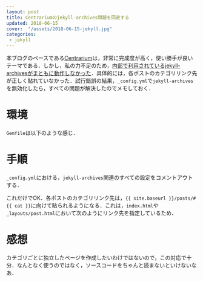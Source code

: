 ```yaml
---
layout: post
title: Centrariumのjekyll-archives問題を回避する
updated: 2018-06-15
cover:  "/assets/2018-06-15-jekyll.jpg"
categories:
 - jekyll
---
```


本ブログのベースである[Centrarium](https://github.com/bencentra/centrarium)は，非常に完成度が高く，使い勝手が良いテーマである．しかし，私の力不足のため，[内部で利用されているjekyll-archivesがまともに動作しなかった](https://haltaro.github.io/2018/02/11/theme-change)．具体的には，各ポストのカテゴリリンク先が正しく貼れていなかった．試行錯誤の結果，`_config.yml`で`jekyll-archives`を無効化したら，すべての問題が解決したのでメモしておく．

# 環境

`Gemfile`は以下のような感じ．

<script src="https://gist.github.com/haltaro/cb98944347875e62bdb072503bf9a0a5.js"></script>

# 手順

`_config.yml`における，`jekyll-archives`関連のすべての設定をコメントアウトする．

<script src="https://gist.github.com/haltaro/43b5d125344d139b15eb51c1177e21ed.js"></script>

これだけでOK．各ポストのカテゴリリンク先は，`{{ site.baseurl }}/posts/#{{ cat }}`に向けて貼られるようになる．これは，`index.html`や`_layouts/post.html`において次のようにリンク先を指定しているため．

<script src="https://gist.github.com/haltaro/78b00c5d648473f1546f6ca677ec7135.js"></script>

# 感想

カテゴリごとに独立したページを作成したいわけではないので，この対応で十分．なんとなく使うのではなく，ソースコードをちゃんと読まないといけないなあ．
